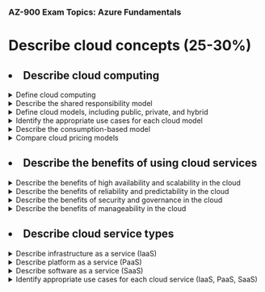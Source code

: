 ### AZ-900 Exam Topics: Azure Fundamentals
# Describe cloud concepts (25-30%)
<h2><li>Describe cloud computing</li></h2>
<details>
<summary>Define cloud computing</summary>
</details>
<details>
  <summary>Describe the shared responsibility model</summary>
</details>
<details>
  <summary>Define cloud models, including public, private, and hybrid</summary>
</details>
<details>
  <summary>Identify the appropriate use cases for each cloud model</summary>
</details>
<details>
  <summary>Describe the consumption-based model</summary>
</details>
<details>
  <summary>Compare cloud pricing models</summary>
</details>
<h2><li>Describe the benefits of using cloud services</li></h2>
<details>
  <summary>Describe the benefits of high availability and scalability in the cloud</summary>
</details>
<details>
  <summary>Describe the benefits of reliability and predictability in the cloud</summary>
</details>
<details>
  <summary>Describe the benefits of security and governance in the cloud</summary>
</details>
<details>
  <summary>Describe the benefits of manageability in the cloud</summary>
</details>
<h2><li>Describe cloud service types</li></h2>
<details>
  <summary>Describe infrastructure as a service (IaaS)</summary>
</details>
<details>
  <summary>Describe platform as a service (PaaS)</summary>
</details>
<details>
  <summary>Describe software as a service (SaaS)</summary>
</details>
<details>
  <summary>Identify appropriate use cases for each cloud service (IaaS, PaaS, SaaS)</summary>
</details>
